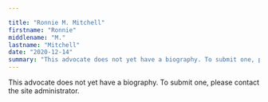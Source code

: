 ```yaml
---

title: "Ronnie M. Mitchell"
firstname: "Ronnie"
middlename: "M."
lastname: "Mitchell"
date: "2020-12-14"
summary: "This advocate does not yet have a biography. To submit one, please contact the site administrator."
---
```

This advocate does not yet have a biography. To submit one, please contact the site administrator.

